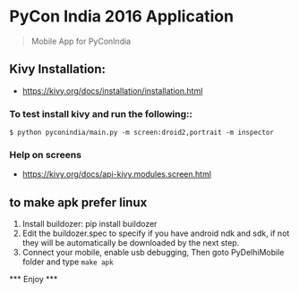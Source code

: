 PyCon India 2016 Application 
=======
> Mobile App for PyConIndia

## Kivy Installation:
- https://kivy.org/docs/installation/installation.html

### To test install kivy and run the following::

    $ python pyconindia/main.py -m screen:droid2,portrait -m inspector

### Help on screens
- https://kivy.org/docs/api-kivy.modules.screen.html

## to make apk **prefer linux**

1. Install buildozer: pip install buildozer
2. Edit the buildozer.spec to specify if you have android ndk and sdk,
   if not they will be automatically be downloaded by the next step.
3. Connect your mobile, enable usb debugging, Then goto PyDelhiMobile
   folder and type `make apk`


***   Enjoy   ***
